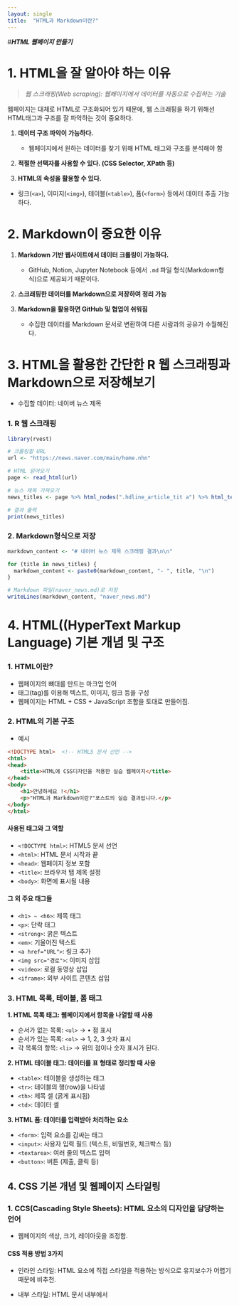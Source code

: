 ```yaml
---
layout: single
title:  "HTML과 Markdown이란?"
---
```


#***HTML 웹페이지 만들기***

# 1. HTML을 잘 알아야 하는 이유

> *웹 스크래핑(Web scraping): 웹페이지에서 데이터를 자동으로 수집하는 기술*

웹페이지는 대체로 HTML로 구조화되어 있기 때문에, 웹 스크래핑을 하기 위해선
HTML태그과 구조를 잘 파악하는 것이 중요하다.

1. **데이터 구조 파악이 가능하다.**
   - 웹페이지에서 원하는 데이터를 찾기 위해 HTML 태그와 구조를 분석해야 함

2. **적절한 선택자를 사용할 수 있다. (CSS Selector, XPath 등)**

3. **HTML의 속성을 활용할 수 있다.**
- 링크(`<a>`), 이미지(`<img>`), 테이블(`<table>`), 폼(`<form>`) 등에서 데이터 추출 가능하다.

# 2. Markdown이 중요한 이유
1. **Markdown 기반 웹사이트에서 데이터 크롤링이 가능하다.**
   - GitHub, Notion, Jupyter Notebook 등에서 `.md` 파일 형식(Markdown형식)으로 제공되기 때문이다.

2. **스크래핑한 데이터를 Markdown으로 저장하여 정리 가능**
  

3. **Markdown을 활용하면 GitHub 및 협업이 쉬워짐**
   - 수집한 데이터를 Markdown 문서로 변환하여 다른 사람과의 공유가 수월해진다.
  
# 3. HTML을 활용한 간단한 R 웹 스크래핑과 Markdown으로 저장해보기
- 수집할 데이터: 네이버 뉴스 제목

### 1. R 웹 스크래핑  
```r
library(rvest)

# 크롤링할 URL
url <- "https://news.naver.com/main/home.nhn"

# HTML 읽어오기
page <- read_html(url)

# 뉴스 제목 가져오기
news_titles <- page %>% html_nodes(".hdline_article_tit a") %>% html_text()

# 결과 출력
print(news_titles)
```

### 2. Markdown형식으로 저장

```r
markdown_content <- "# 네이버 뉴스 제목 스크래핑 결과\n\n"

for (title in news_titles) {
  markdown_content <- paste0(markdown_content, "- ", title, "\n")
}

# Markdown 파일(naver_news.md)로 저장
writeLines(markdown_content, "naver_news.md")
```

# 4. HTML((HyperText Markup Language) 기본 개념 및 구조
### 1. HTML이란?
   - 웹페이지의 뼈대를 만드는 마크업 언어
   - 태그(tag)를 이용해 텍스트, 이미지, 링크 등을 구성
   - 웹페이지는 HTML + CSS + JavaScript 조합을 토대로 만들어짐.

### 2. HTML의 기본 구조
- 예시  

```html
<!DOCTYPE html>  <!-- HTML5 문서 선언 -->
<html>
<head>
    <title>HTML에 CSS디자인을 적용한 실습 웹페이지</title>
</head>
<body>
    <h1>안녕하세요 !</h1>
    <p>"HTML과 Markdown이란?"포스트의 실습 결과입니다.</p>
</body>
</html>
```

#### 사용된 태그와 그 역할  
- `<!DOCTYPE html>`: HTML5 문서 선언  
- `<html>`: HTML 문서 시작과 끝  
- `<head>`: 웹페이지 정보 포함  
- `<title>`: 브라우저 탭 제목 설정  
- `<body>`: 화면에 표시될 내용  

#### 그 외 주요 태그들  
- `<h1> ~ <h6>`: 제목 태그  
- `<p>`: 단락 태그  
- `<strong>`: 굵은 텍스트  
- `<em>`: 기울어진 텍스트  
- `<a href="URL">`: 링크 추가  
- `<img src="경로">`: 이미지 삽입  
- `<video>`: 로컬 동영상 삽입  
- `<iframe>`: 외부 사이트 콘텐츠 삽입  


### 3. HTML 목록, 테이블, 폼 태그
 **1. HTML 목록 태그: 웹페이지에서 항목을 나열할 때 사용**
  - 순서가 없는 목록: `<ul>` -> • 점 표시
  - 순서가 있는 목록: `<ol>` -> 1, 2, 3 숫자 표시
  - 각 목록의 항목: `<li>` -> 위의 점이나 숫자 표시가 된다.  

  **2. HTML 테이블 태그: 데이터를 표 형태로 정리할 때 사용**
  - `<table>`: 테이블을 생성하는 태그
  - `<tr>`: 테이블의 행(row)을 나타냄
  - `<th>`: 제목 셀 (굵게 표시됨)
  - `<td>`: 데이터 셀  

  **3. HTML 폼: 데이터를 입력받아 처리하는 요소**
  - `<form>`: 입력 요소를 감싸는 태그
  - `<input>`: 사용자 입력 필드 (텍스트, 비밀번호, 체크박스 등)
  - `<textarea>`: 여러 줄의 텍스트 입력
  - `<button>`: 버튼 (제출, 클릭 등)

## 4. CSS 기본 개념 및 웹페이지 스타일링
### 1. CCS(Cascading Style Sheets): HTML 요소의 디자인을 담당하는 언어
  - 웹페이지의 색상, 크기, 레이아웃을 조정함.

#### CSS 적용 방법 3가지

 - 인라인 스타일: HTML 요소에 직접 스타일을 적용하는 방식으로 유지보수가 어렵기 때문에 비추천.
  
 - 내부 스타일: HTML 문서 내부에서 <style> 태그를 사용하여 스타일을 정의하는 방식으로, 작은 프로젝트에 적합하지만 관리가 어려울 수 있음.

```css
<head>
    <style>
        p {
            color: blue;
            font-size: 18px;
        }
    </style>
</head>
```

 - 외부 스타일: 별도의 CSS 파일을 만들어 HTML 문서와 연결하면 유지보수가 쉽고 여러 페이지에 동일한 스타일을 적용할 수 있음.

```css
<head>
    <link rel="stylesheet" href="styles.css">
</head>
```

### 2. CSS 기본 문법과 선택자
 - CSS 기본 문법: CSS는 선택자와 속성, 값으로 구성된다.
```css
선택자 {
    속성: 값;
}
```

 - 선택자: 스타일을 적용할 요소를 지정

 - 속성: 디자인을 변경하는 설정

 - 값: 속성에 적용할 값

#### 주요 CSS 선택자
`*` : 모든 요소 선택 ex) `* { margin: 0; }`

`태그명` : 특정 태그 선택 ex) `h1 { color: red; }`

`.클래스명` : 특정 클래스를 선택 ex) `.title { font-size: 20px; }`

`#아이디명` : 특정 ID를 선택 ex) `#header { background-color: black; }`

`,`  : 여러 요소를 동시에 선택 ex) `h1, p { color: red; }`

`A B ` : 특정 요소 안의 하위 요소를 선택 ex) `div p { color: green; }`

### 3. CSS 박스 모델과 레이아웃
- 웹페이지의 모든 요소는 박스 형태로 구성된다.
```css
.box {
    width: 300px;
    padding: 20px;
    border: 2px solid black;
    margin: 10px;
}
```

`내용(content)`: 텍스트, 이미지 등

`패딩(padding)`: 내용과 테두리 사이 여백

`테두리(border)`: 박스의 경계선

`마진(margin)`: 다른 요소와의 간격

### 4. CSS 레이아웃: display와 Flexbox 정렬
##### display  
`block`: 줄 바꿈이 있는 요소 -> 줄 바꿈이 자동으로 발생 ex) `div`,`p`

`inline`: 한 줄에 나란히 배치되는 요소 -> 모든 요소 한 줄에 나란히 배치 ex) `span`,`a`

`flex`: 요소를 유연하게 배치  
ex)
```html
<div style="display: flex; gap: 10px; background-color: lightgray; padding: 10px;">
    <div style="background-color: lightblue; padding: 20px;">박스 1</div>
    <div style="background-color: lightcoral; padding: 20px;">박스 2</div>
    <div style="background-color: lightgreen; padding: 20px;">박스 3</div>
</div>
```
##### Flexbox: 요소들을 다양한 방식으로 정렬 가능
```html
<style>
    .container {
        display: flex;
        justify-content: space-around; /* 요소들을 균등하게 배치 */
        align-items: center; /* 세로 중앙 정렬 */
        height: 200px;
        background-color: lightgray;
    }
    .box {
        width: 100px;
        height: 100px;
        background-color: skyblue;
        display: flex;
        justify-content: center;
        align-items: center;
        font-weight: bold;
    }
</style>

<div class="container">
    <div class="box">1</div>
    <div class="box">2</div>
    <div class="box">3</div>
</div>
```


## 5. 개인 웹페이지 생성 & 스타일 적용하기 실습

 - 간단한 개인 웹페이지를 만드는 데 사용할 HTML과 CSS파일을 만들어보자. 컨테이너 박스와 버튼을 스타일링하고, 모바일 위한 기본 설정을 추가하고 버튼에 마우스를 올리면 색상이 변하는 효과를 적용해본다. 이때 CSS파일은 별도로 만들어 HTML에 적용되게 한다.
 
### 실습. 개인 웹페이지 HTML파일 만들기

```html
<!DOCTYPE html>
<html lang="ko">
<head>
    <meta charset="UTF-8">
    <meta name="viewport" content="width=device-width, initial-scale=1.0">
    <title> HTML에 CSS디자인을 적용한 실습 웹페이지</title>
    <link rel="stylesheet" href="실습style.css">
</head>
<body>
    <div class="container">
        <h1>안녕하세요 !</h1>
        <p>"HTML과 Markdown이란?"포스트의 실습 결과입니다.</p>
        <button class="styled-button">클릭하세요</button>
    </div>
</body>
</html>
```
*위의 코드를 메모장에 파일 이름을 실습.html으로 작성하고 파일형식은 모든 파일로 선택, 인코딩 방식은 UTF-8로 저장한 후 파일을 더블클릭하면 웹페이지에 들어갈 수 있다.*
   
#### 코드에 대한 설명
HTML 부분:
```html
<!DOCTYPE html>
<html lang="ko">
```
`<!DOCTYPE html>`: HTML5 문서임을 브라우저에게 알려줌.
`<html lang="ko">`: HTML문서가 한국어로 작성되었음을 나타낸다.

```html
<head>
    <meta charset="UTF-8">
    <meta name="viewport" content="width=device-width, initial-scale=1.0">
    <title> HTML에 CSS디자인을 적용한 실습 웹페이지</title>
    <link rel="stylesheet" href="실습style.css">
```
`<meta charset="UTF-8">`: 웹페이지의 문자 인코딩 방식을 UTF-8로 설정하여 다양한 문자가 제대로 표시되게 함.

`<meta name="viewport" content="width=device-width, initial-scale=1.0">`: 모바일에서 웹페이지가 제대로 표시되게 해주는 설정. 화면 크기에 맞게 페이지가 조정되도록 돕는다.

`<title> HTML에 CSS디자인을 적용한 실습 웹페이지</title>`: 웹페이지의 제목을 설정. 브라우저 탭에 표시된다.

` link rel="stylesheet" href="styles.css"`: 웹페이지에 적용할 디자인 CSS파일을 HTML문서와 연결해준다.

HTML 본문 부분:
```html
<body>
    <div class="container">
        <h1>안녕하세요 !</h1>
        <p>"HTML과 Markdown이란?"포스트의 실습 결과입니다.</p>
        <button class="styled-button">클릭하세요</button>
    </div>
</body>
```

`<div class="container">`: 이 div 태그는 클래스 container를 사용하여 위에서 설정한 스타일을 적용받는 박스

`<h1>안녕하세요 !</h1>`: 페이지의 제목입니다. h1 태그는 가장 중요한 제목을 의미

`<p>"HTML과 Markdown이란?"포스트의 실습 결과입니다.</p>`: 페이지의 간단한 설명을 위한 문단

`<button class="styled-button">클릭하세요</button>`: 버튼을 표시하며, styled-button 클래스를 사용해 스타일을 적용


### 실습. CSS파일 만들기

```css
<head>
<style>
        body {
            background-color: #f0f8ff;
            color: #333;
            font-family: Arial, sans-serif;
            text-align: center;
            margin: 0;
            padding: 0;
        }

        .container {
            width: 50%;
            margin: 50px auto;
            padding: 20px;
            border: 2px solid #333;
            background-color: white;
            border-radius: 10px;
        }

        .styled-button {
            background-color: #007BFF;
            color: white;
            padding: 10px 20px;
            border: none;
            border-radius: 5px;
            cursor: pointer;
            font-size: 16px;
        }

        .styled-button:hover {
            background-color: #0056b3;
        }
    </style>
</head>
<head>
    <link rel="실습" href="실습style.css">
</head>
```
 *위의 코드를 메모장에 파일 이름을 실습style.css으로 작성하고 파일형식은 모든 파일로 선택, 인코딩 방식은 UTF-8로 저장한다.*

#### 코드에 대한 설명
`<style>`: 적용할 스타일 코드가 들어갈 부분 (`</style>`: 스타일 코드 마침)
 
```css
body {
    background-color: #f0f8ff;
    color: #333;
    font-family: Arial, sans-serif;
    text-align: center;
    margin: 0;
    padding: 0;
}
```

`body`: 웹페이지의 전체 배경과 기본 텍스트 스타일을 설정.

`background-color: #f0f8ff;`: 배경색을 연한 하늘색으로 지정.

`color: #333;`: 텍스트 색을 진한 회색으로 설정.

`font-family: Arial, sans-serif;`: 기본 글꼴을 Arial로 설정하고, Arial이 없을 경우 sans-serif 글꼴을 사용.

`text-align: center;`: 텍스트를 가운데 정렬.

`margin: 0; padding: 0;`: 브라우저 기본 여백을 없앤다.

```css
.container {
    width: 50%;
    margin: 50px auto;
    padding: 20px;
    border: 2px solid #333;
    background-color: white;
    border-radius: 10px;
}
```

`.container`: 이 클래스는 웹페이지에서 내용을 감싸는 박스의 스타일을 설정

`width: 50%;`: 박스의 너비를 페이지 너비의 50%로 설정

`margin: 50px auto;`: 상하 여백을 50px로 설정하고, 좌우는 자동으로 정렬하여 가운데 위치시킴

`padding: 20px;`: 박스 안쪽 여백을 20px로 설정

`border: 2px solid #333;`: 박스에 2px 두께의 검은색 실선 테두리를 설정

`background-color`: white;: 박스 배경을 흰색으로 설정

`border-radius: 10px;`: 박스의 모서리를 둥글게 만듦

```css
.styled-button {
    background-color: #007BFF;
    color: white;
    padding: 10px 20px;
    border: none;
    border-radius: 5px;
    cursor: pointer;
    font-size: 16px;
}
```
`.styled-button`: 이 클래스는 버튼의 스타일을 설정

`background-color`: #007BFF;: 버튼의 배경색을 파란색으로 설정

`color: white;`: 버튼 텍스트 색을 흰색으로 설정

`padding: 10px 20px;`: 버튼 안쪽 여백을 설정하여 버튼이 커지게 함. (상하 10px, 좌우 20px)

`border: none;`: 버튼 테두리를 없앰

`border-radius: 5px;`: 버튼 모서리를 둥글게 만듦

`cursor: pointer;`: 버튼 위에 마우스를 올렸을 때 손 모양 커서가 표시되도록 함.

`font-size: 16px;`: 버튼 텍스트 크기를 16px로 설정

```css
.styled-button:hover {
    background-color: #0056b3;
}
```

`.styled-button:hover`: 사용자가 버튼에 마우스를 올리면 배경색이 어두운 파란색으로 변경

`background-color: #0056b3;`: 마우스를 올렸을 때 배경색을 파란색에서 어두운 파란색으로 변경

# 5. Markdown이란?
 - 간단한 문법으로 문서를 작성하는 마크업 언어
 - HTML보다 쉽고 가독성이 좋다.
 - GitHub, Jupyter Notebook, Rmarkdown 등에서 활용된다.

### 1. 기본적인 마크다운 문법
1. 제목(Header) 만들기
```
#제목 1
##제목 2
###제목 3
```
2. 강조(Emphasis) 표현하기
```
*기울임* or _기울임_
**굵게** or __굵게__
~~취소선~~
```
3. 목록(List) 만들기
#### 순서없는 목록
```
-항목 1
  -하위 항목 1-1
  -하위 항목 1-2
-항목 2
```
#### 순서 있는 목록
```
1. 첫 번째 항목
2. 두 번째 항목
3. 세 번째 항목
```
4. 표, 코드 블록, 수식
 - 표: 파이프(|)와 하이픈(-)을 사용해 표를 만들 수 있다.
```
| 이름   | 나이 | 직업          |
|--------|------|--------------|
| 홍길동 | 30   | 데이터 분석가 |
| 이순신 | 45   | 연구원        |
```
 **실행결과**

| 이름   | 나이 | 직업          |
|--------|------|--------------|
| 홍길동 | 30   | 데이터 분석가 |
| 이순신 | 45   | 연구원        |

 - 코드 블록: 코드나 명령어를 문서 내에서 깔끔하게 정리해준다.  
**인라인 코드**  
`summary(data)`
```
`summary(data)`
```
**여러 줄 코드 블록(R코드)**
```r
head(data)
summary(data)
```

````
```r
head(data)
summary(data)
```
````
- 수식 by LaTeX문법  
**인라인 수식**
결과: $E = mc^2$    
사용된 LaTeX문법: `$E = mc^2$`  

**블록 수식**
결과:
$$
E = mc^2
$$

사용된 LaTeX문법:
```
$$
E = mc^2
$$
```


### 2. RMarkdown 문서 구조
1. YAML헤더: 문서 제목, 작성자, 날짜, 출력 형식을 지정한다.

```
---
title: "RMarkdown 문서 예제"
author: "홍길동"
date: "`r Sys.Date()`"
output: html_document
---
```
2. R코드 청크(```{r})
 - R코드를 문서 안에서 실행하고, 결과를 출력할 수 있다.
```r
```{r}
summary(data)
```
3. R코드 청크 옵션  

| 옵션           | 설명                         |  
|---------------|----------------------------|  
| `eval=FALSE`  | 코드를 실행하지 않음        |  
| `echo=FALSE`  | 코드 출력 없이 결과만 표시  |  
| `message=FALSE` | 메시지 출력 생략          |  
| `warning=FALSE` | 경고 메시지 숨김          |  

